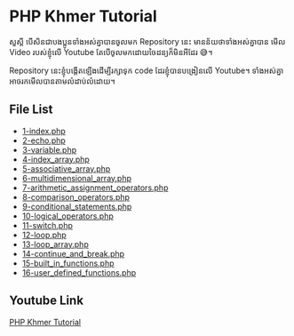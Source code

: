 # PHP Khmer Tutorial

សួស្តី បើសិនជាបងប្អូនទាំងអស់គ្នាបានចូលមក Repository នេះ មានន័យថាទាំងអស់គ្នាបាន មើល Video របស់ខ្ញុំលើ Youtube តែបើចូលមកដោយចៃដន្យក៏មិនអីដែរ 😅។

Repository នេះខ្ញុំបង្តើតឡើងដើម្បីរក្សាទុក code ដែរខ្ញុំបានបង្រៀនលើ Youtube។ ទាំងអស់គ្នាអាចរកមើលបានតាមលំដាប់លំដោយ។

## File List

- [1-index.php](1-index.php)
- [2-echo.php](2-echo.php)
- [3-variable.php](3-variable.php)
- [4-index_array.php](4-index_array.php)
- [5-associative_array.php](5-associative_array.php)
- [6-multidimensional_array.php](6-multidimensional_array.php)
- [7-arithmetic_assignment_operators.php](7-arithmetic_assignment_operators.php)
- [8-comparison_operators.php](8-comparison_operators.php)
- [9-conditional_statements.php](9-conditional_statements.php)
- [10-logical_operators.php](10-logical_operators.php)
- [11-switch.php](11-switch.php)
- [12-loop.php](12-loop.php)
- [13-loop_array.php](13-loop_array.php)
- [14-continue_and_break.php](14-continue_and_break.php)
- [15-built_in_functions.php](15-built_in_functions.php)
- [16-user_defined_functions.php](16-user_defined_functions.php)

## Youtube Link

[PHP Khmer Tutorial](https://www.youtube.com/playlist?list=PLnn6jcSBbx9gOC_VlsCUifd7lQRIdkVDS)
